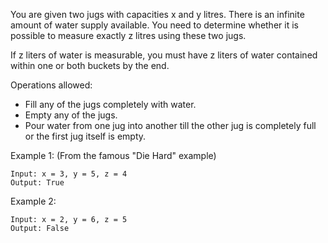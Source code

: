 You are given two jugs with capacities x and y litres. There is an infinite amount of water supply available. You need to determine whether it is possible to measure exactly z litres using these two jugs.

If z liters of water is measurable, you must have z liters of water contained within one or both buckets by the end.

Operations allowed:

* Fill any of the jugs completely with water.
* Empty any of the jugs.
* Pour water from one jug into another till the other jug is completely full or the first jug itself is empty.

Example 1: (From the famous "Die Hard" example)

    Input: x = 3, y = 5, z = 4
    Output: True
Example 2:

    Input: x = 2, y = 6, z = 5
    Output: False
